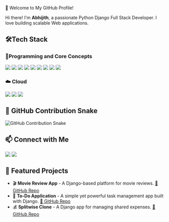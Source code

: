 🚀 Welcome to My GitHub Profile!

Hi there! I'm **Abhijith**, a passionate Python Django Full Stack Developer. I love building scalable Web applications.
## 🛠️Tech Stack
### 🔹Programming and Core Concepts
<p align="left">
  <img src="https://img.shields.io/badge/Python-3776AB?style=for-the-badge&logo=python&logoColor=white"/>
  <img src="https://img.shields.io/badge/Django-092E20?style=for-the-badge&logo=django&logoColor=white"/>
  <img src="https://img.shields.io/badge/Bootstrap-7952B3?style=for-the-badge&logo=bootstrap&logoColor=white"/>
  <img src="https://img.shields.io/badge/HTML5-E34F26?style=for-the-badge&logo=html5&logoColor=white"/>
  <img src="https://img.shields.io/badge/CSS3-1572B6?style=for-the-badge&logo=css3&logoColor=white"/>
  <img src="https://img.shields.io/badge/JavaScript-F7DF1E?style=for-the-badge&logo=javascript&logoColor=black"/>
  <img src="https://img.shields.io/badge/GitHub_Actions-2088FF?style=for-the-badge&logo=github-actions&logoColor=white"/>
  <img src="https://img.shields.io/badge/MySQL-4479A1?style=for-the-badge&logo=mysql&logoColor=white"/>
  <img src="https://img.shields.io/badge/React-20232A?style=for-the-badge&logo=react&logoColor=61DAFB"/>
</p>

### ☁️ Cloud
<p align="left">
  <img src="https://img.shields.io/badge/AWS-232F3E?style=for-the-badge&logo=amazonaws&logoColor=white"/>
  <img src="https://img.shields.io/badge/Google%20Cloud-4285F4?style=for-the-badge&logo=googlecloud&logoColor=white"/>
  <img src="https://img.shields.io/badge/Azure-0078D4?style=for-the-badge&logo=microsoftazure&logoColor=white"/>
</p>

## 🐍 GitHub Contribution Snake  
![GitHub Contribution Snake](https://raw.githubusercontent.com/abhijith2599/abhijith2599/output/github-snake.svg)



## 📫 Connect with Me  
<p align="left">
  <a href="https://www.linkedin.com/in/abhijith-d2599/" target="_blank"><img src="https://img.shields.io/badge/LinkedIn-0077B5?style=for-the-badge&logo=linkedin&logoColor=white"/></a>
  <a href="mailto:abhijithdplr@gmail.com"><img src="https://img.shields.io/badge/Gmail-D14836?style=for-the-badge&logo=gmail&logoColor=white"/></a>
</p>

## 🚀 Featured Projects  
- 🎬 **Movie Review App** - A Django-based platform for movie reviews. [🔗 GitHub Repo](https://github.com/abhijith2599/PopCorn-Reviews-Web-Application)
- 📝 **To-Do Application** - A simple yet powerful task management app built with Django. [🔗 GitHub Repo](https://github.com/abhijith2599/ToDo-Web-Application)
- 💰 **Splitwise Clone** - A Django app for managing shared expenses. [🔗 GitHub Repo](https://github.com/YourGitHubUsername/SplitwiseClone)




